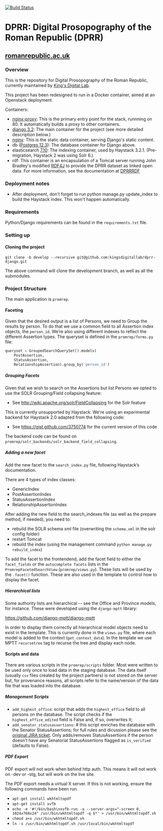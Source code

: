 [![Build Status](https://travis-ci.org/kingsdigitallab/dprr-django.svg?branch=develop)](https://travis-ci.org/kingsdigitallab/dprr-django)

# DPRR:  Digital Prosopography of the Roman Republic (DPRR)
## [romanrepublic.ac.uk](romanrepublic.ac.uk)

### Overview

This is the repository for Digital Prosopography of the Roman Republic, currently maintained by [King's Digital Lab](https://github.com/kingsdigitallab/).

This project has been redesigned to run in a Docker container, aimed at an Openstack deployment. 

Containers:

- [nginx-proxy](https://hub.docker.com/r/nginxproxy/nginx-proxy): This is the primary entry point for the stack, runnning on 80.  It automatically builds a proxy to other containers.
- [django 3.2](https://hub.docker.com/layers/library/python/3.6-slim-buster/images/sha256-5dd134d6d97c67dd02e4642ab24ecbb9d23059ea018a8b5185784d29dce2f37a?context=explore): The main container for the project (see more detailed description below.) 
- [nginx](https://hub.docker.com/_/nginx): This is the static data container, serving Django's static content.
- db ([Postgres 12.3](https://www.postgresql.org/docs/12/index.html)): The database container for Django above.
- elasticsearch [7.10](https://hub.docker.com/_/elasticsearch): The indexing container, used by Haystack 3.2.1. (Pre-migration, Haystack 2 was using Solr 6.)
- rdf: This container is an encapsulation of a Tomcat server running John Bradley's modified [RDF4J](https://rdf4j.org/) to provide the DPRR dataset as linked open data.  For more information, see the documentation at [DPRRRDF](https://romanrepublic.ac.uk/rdf/doc/index.html)

### Deployment notes

- After deployment, don't forget to run python manage.py update_index to build the Haystack index.  This won't happen automatically.



   

### Requirements

Python/Django requirements can be found in the `requirements.txt` file.

### Setting up

#### Cloning the project

 `git clone -b develop --recursive git@github.com:kingsdigitallab/dprr-django.git`

The above command will clone the development branch, as well as all the submodules.  

### Project Structure

The main application is `promrep`.

#### Faceting

Given that the desired output is a list of Persons, we need to Group the results by person. To do that we use a common field to all Assertion index objects, the `person_id`. We’re also using different indexes to reflect the different Assertion types. The queryset is defined in the `promrep/forms.py` file:

```python
queryset = GroupedSearchQuerySet().models(
    PostAssertion,
    StatusAssertion,
    RelationshipAssertion).group_by('person_id')
```

##### Grouping Facets

Given that we wish to search on the Assertions but list Persons we opted to use the SOLR Grouping/Field collapsing feature:
* See http://wiki.apache.org/solr/FieldCollapsing for the Solr feature

This is currently unsupported by Haystack. We're using an experimental backend for Haystack 2.0 adapted from the following code:
* See https://gist.github.com/3750774 for the current version of this code

The backend code can be found on `promrep/solr_backends/solr_backend_field_collapsing`.

##### Adding a new facet

Add the new facet to the `search_index.py` file, following Haystack’s documentation.

There are 4 types of index classes:
* GenericIndex
* PostAssertionIndex
* StatusAssertionIndex
* RelationshipAssertionIndex

After adding the new field to the search_indexes file (as well as the prepare method, if needed), you need to:
* rebuild the SOLR schema xml file (overwriting the `schema.xml` in the solr config folder)
* restart Tomcat
* rebuild the index (using the management command `python manage.py rebuild_index`)

To add the facet to the frontendend, add the facet field to either the `facet_fields` or the `autocomplete facets` lists in the `PromrepFacetedSearchView` (`promrep/views.py`). These lists will be used by the `.facet()` function. These are also used in the template to control how to display the facet.

##### Hierarchical lists

Some authority lists are hierarchical -- see the Office and Province models, for instance. These were developed using the `django-mptt` library:

https://github.com/django-mptt/django-mptt

In order to display them correctly all hierarchical model objects need to exist in the template. This is currently done in the `views.py` file, where each model is added to the context (`get_context_data`). In the template we use MPTT `recursetree` tag to recurse the tree and display each node.  

#### Scripts and data

There are various scripts in the `promrep/scripts` folder. Most were written to be used only once to load data in the staging database. The data itself (usually `csv` files created by the project partners) is not stored on the server but, for provenance reasons, all scripts refer to the name/version of the data file that was loaded into the database.

##### Management Scripts

* `add_highest_office`: script that adds the `highest_office` field to all persons on the database. The script checks if the `highest_office_edited` field is False and, if so, overwrites it;
* `add_senator_statusassertions`: # this script enriches the database with the Senator StatusAssertions; for full rules and dicussion please see the [original JIRA ticket]( https://jira.dighum.kcl.ac.uk/projects/DPRR/issues/DPRR-256). Only adds/removes StatusAssertions if the person doesn't have any Senatorial StatusAssertions flagged as `is_verified` (defaults to False).

##### PDF Export

PDF export will not work when behind http auth. This means it will not work on -dev or -stg, but will work on the live site.

The PDF export needs a virtual X server. If this is not working, ensure the following commands have been run.

* `apt-get install wkhtmltopdf`
* `apt-get install xvfb`
* `echo -e '#!/bin/bash\nxvfb-run -a --server-args="-screen 0, 1024x768x24" /usr/bin/wkhtmltopdf -q $*' > /usr/bin/wkhtmltopdf.sh`
* `chmod a+x /usr/bin/wkhtmltopdf.sh`
* `ln -s /usr/bin/wkhtmltopdf.sh /usr/local/bin/wkhtmltopdf`
